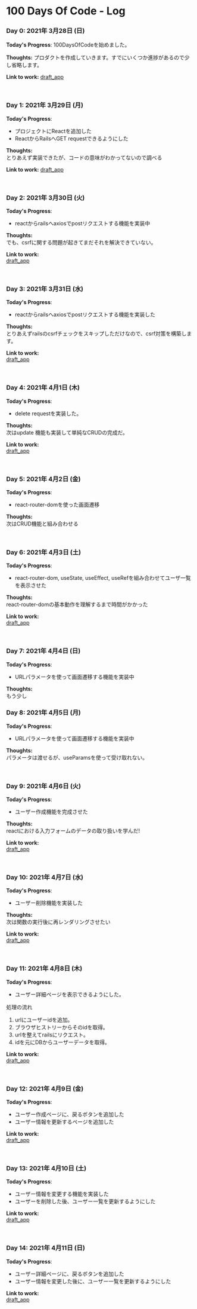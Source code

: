 # 100 Days Of Code - Log

### Day 0: 2021年 3月28日 (日)

**Today's Progress**: 100DaysOfCodeを始めました。

**Thoughts:** プロダクトを作成していきます。すでにいくつか進捗があるので少し省略します。

**Link to work:** [draft_app](https://github.com/cordelia-sixth/draft_app)

<br/>

### Day 1: 2021年 3月29日 (月)

**Today's Progress**:
- プロジェクトにReactを追加した
- ReactからRailsへGET requestできるようにした

**Thoughts:**
<br>
とりあえず実装できたが、コードの意味がわかってないので調べる

**Link to work:** [draft_app](https://github.com/cordelia-sixth/draft_app/tree/add_axios)

<br/>

### Day 2: 2021年 3月30日 (火)

**Today's Progress**:
- reactからrailsへaxiosでpostリクエストする機能を実装中

**Thoughts:**
<br>
でも、csrfに関する問題が起きてまだそれを解決できていない。

**Link to work:**
<br/>
[draft_app](https://github.com/cordelia-sixth/draft_app/tree/add_axios)

<br/>

### Day 3: 2021年 3月31日 (水)

**Today's Progress**:
- reactからrailsへaxiosでpostリクエストする機能を実装した

**Thoughts:**
<br>
とりあえずrailsのcsrfチェックをスキップしただけなので、csrf対策を構築します。

**Link to work:**
<br/>
[draft_app](https://github.com/cordelia-sixth/draft_app/tree/add_axios)

<br/>

### Day 4: 2021年 4月1日 (木)

**Today's Progress**:
- delete requestを実装した。

**Thoughts:**
<br>
次はupdate 機能も実装して単純なCRUDの完成だ。

**Link to work:**
<br/>
[draft_app](https://github.com/cordelia-sixth/draft_app/tree/add_axios)

<br/>

### Day 5: 2021年 4月2日 (金)

**Today's Progress**:
- react-router-domを使った画面遷移

**Thoughts:**
<br>
次はCRUD機能と組み合わせる

<br/>

### Day 6: 2021年 4月3日 (土)

**Today's Progress**:
- react-router-dom, useState, useEffect, useRefを組み合わせてユーザ一覧を表示させた

**Thoughts:**
<br>
react-router-domの基本動作を理解するまで時間がかかった

**Link to work:**
<br/>
[draft_app](https://github.com/cordelia-sixth/draft_app/tree/add_axios)

<br/>

### Day 7: 2021年 4月4日 (日)

**Today's Progress**:
- URLパラメータを使って画面遷移する機能を実装中

**Thoughts:**
<br>
もう少し

### Day 8: 2021年 4月5日 (月)

**Today's Progress**:
- URLパラメータを使って画面遷移する機能を実装中

**Thoughts:**
<br>
パラメータは渡せるが、useParamsを使って受け取れない。

<br/>

### Day 9: 2021年 4月6日 (火)

**Today's Progress**:
- ユーザー作成機能を完成させた

**Thoughts:**
<br>
reactにおける入力フォームのデータの取り扱いを学んだ!

**Link to work:**
<br/>
[draft_app](https://github.com/cordelia-sixth/draft_app/tree/add_axios)

<br/>

### Day 10: 2021年 4月7日 (水)

**Today's Progress**:
- ユーザー削除機能を実装した

**Thoughts:**
<br>
次は関数の実行後に再レンダリングさせたい

**Link to work:**
<br/>
[draft_app](https://github.com/cordelia-sixth/draft_app/tree/add_axios)

<br/>

### Day 11: 2021年 4月8日 (木)

**Today's Progress**:
- ユーザー詳細ページを表示できるようにした。

処理の流れ
1. urlにユーザーidを追加。
2. ブラウザヒストリーからそのidを取得。
3. urlを整えてrailsにリクエスト。
4. idを元にDBからユーザーデータを取得。

**Link to work:**
<br/>
[draft_app](https://github.com/cordelia-sixth/draft_app/tree/add_axios)

<br/>

### Day 12: 2021年 4月9日 (金)

**Today's Progress**:
- ユーザー作成ページに、戻るボタンを追加した
- ユーザー情報を更新するページを追加した

**Link to work:**
<br/>
[draft_app](https://github.com/cordelia-sixth/draft_app/tree/add_axios)

<br/>

### Day 13: 2021年 4月10日 (土)

**Today's Progress**:
- ユーザー情報を変更する機能を実装した
- ユーザーを削除した後、ユーザー一覧を更新するようにした

**Link to work:**
<br/>
[draft_app](https://github.com/cordelia-sixth/draft_app/tree/add_axios)

<br/>

### Day 14: 2021年 4月11日 (日)

**Today's Progress**:
- ユーザー詳細ページに、戻るボタンを追加した
- ユーザー情報を変更した後に、ユーザー一覧を更新するようにした

**Link to work:**
<br/>
[draft_app](https://github.com/cordelia-sixth/draft_app/tree/add_axios)

